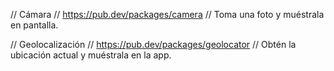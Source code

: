 // Cámara
// https://pub.dev/packages/camera
// Toma una foto y muéstrala en pantalla.

// Geolocalización
// https://pub.dev/packages/geolocator
// Obtén la ubicación actual y muéstrala en la app.

